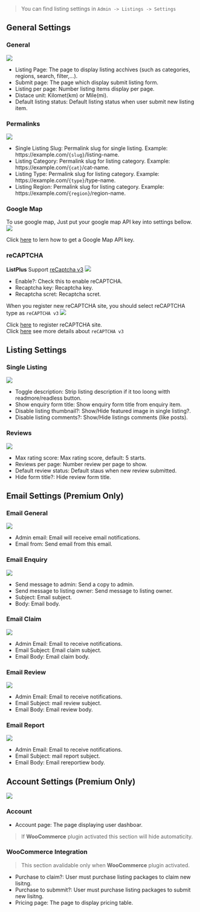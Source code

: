 > You can find listing settings in `Admin -> Listings -> Settings`

## General Settings
### General
![](../images/settings-general.png)
 
- Listing Page: The page to display listing acchives (such as categories, regions, search, filter,...).
- Submit page: The page which display submit listing form.
- Listing per page: Number listing items display per page.
- Distace unit: Kilomet(km) or Mile(mi).
- Default listing status: Default listing status when user submit new listing item.

### Permalinks
![](../images/settings-permalinks.png)

- Single Listing Slug: Permalink slug for single listing. Example: https&#58;//example.com/`{slug}`/listing-name.
- Listing Category: Permalink slug for listing category. Example: https&#58;//example.com/`{cat}`/cat-name.
- Listing Type: Permalink slug for listing category. Example: https&#58;//example.com/`{type}`/type-name.
- Listing Region: Permalink slug for listing category. Example: https&#58;//example.com/`{region}`/region-name.


### Google Map
To use google map, Just put your google map API key into settings bellow.
![](../images/settings-gmap.png)

Click [here](https://developers.google.com/maps/documentation/javascript/get-api-key) to lern how to get a Google Map API key.


### reCAPTCHA
**ListPlus** Support [reCaptcha v3](https://developers.google.com/recaptcha/docs/v3)
![](../images/settings-captcha.png)
- Enable?: Check this to enable reCAPTCHA.
- Recaptcha key: Recaptcha key.
- Recaptcha scret: Recaptcha scret.


When you register new reCAPTCHA site, you should select reCAPTCHA type as `reCAPTCHA v3`
![](../images/recaptcha-v3-new.png)


Click [here](https://www.google.com/recaptcha/admin/create) to register reCAPTCHA site.  
Click [here](https://developers.google.com/recaptcha/docs/v3) see more details about `reCAPTCHA v3`


## Listing Settings
### Single Listing
![](../images/settings-listing-single.png)

- Toggle description: Strip listing description if it too loong witth readmore/readless button.
- Show enquiry form title: Show enquiry form title from enquiry item.
- Disable listing thumbnail?: Show/Hide featured image in single listing?.
- Disable listing comments?: Show/Hide listings comments (like posts).

### Reviews
![](../images/settings-listing-reviews.png)

- Max rating score: Max rating score, default: 5 starts.
- Reviews per page: Number review per page to show.
- Default review status: Default staus when new review submitted.
- Hide form title?: Hide review form title.

## Email Settings (Premium Only)
### Email General
![](../images/email-general.png)

- Admin email: Email will receive email notifications.
- Email from: Send email from this email.

### Email Enquiry
![](../images/email-enquiry.png)

- Send message to admin: Send a copy to admin.
- Send message to listing owner: Send message to listing owner.
- Subject: Email subject.
- Body: Email body.


### Email Claim
![](../images/email-claim.png)

- Admin Email: Email to receive notifications.
- Email Subject: Email claim subject.
- Email Body: Email claim body.

### Email Review
![](../images/email-review.png)

- Admin Email: Email to receive notifications.
- Email Subject: mail review subject.
- Email Body: Email review body.

### Email Report
![](../images/email-report.png)

- Admin Email: Email to receive notifications.
- Email Subject: mail report subject.
- Email Body: Email rereportiew body.

## Account Settings (Premium Only)
![](../images/settings-account.png)

### Account
 - Account page: The page displaying user dashboar.

> If **WooCommerce** plugin activated this section will hide automaticity.

### WooCommerce Integration
> This section avalidable only when **WooCommerce** plugin activated.

- Purchase to claim?: User must purchase listing packages to claim new lisitng.
- Purchase to submmit?: User must purchase listing packages to submit new lisitng.
- Pricing page: The page to display pricing table.